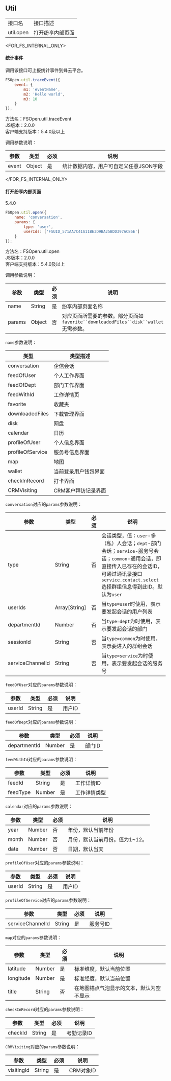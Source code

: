 ## Util

<table>
   <tr>
      <td>接口名</td>
      <td>接口描述</td>
   </tr>
	<tr>
      <td>util.open</td>
      <td>打开纷享内部页面</td>
   </tr>	
   </tr>	   
</table>

<FOR_FS_INTERNAL_ONLY>
#### 统计事件
调用该接口可上报统计事件到蜂云平台。

```javascript
FSOpen.util.traceEvent({
    event: {
        m1: 'eventName',
        m2: 'Hello world',
        m3: 10
    }
});
```

方法名：FSOpen.util.traceEvent  
JS版本：2.0.0   
客户端支持版本：5.4.0及以上   

调用参数说明：    

| 参数      | 类型      | 必须 | 说明         |
| ----------| ----------| -----| -------------|
| event     | Object    | 是   | 统计数据内容，用户可自定义任意JSON字段 |
</FOR_FS_INTERNAL_ONLY>

#### 打开纷享内部页面
5.4.0   

```javascript
FSOpen.util.open({
    name: 'conversation',
    params: {
        type: 'user',
        userIds: ['FSUID_571AA7C41A11BE3D9BA25BDD397AC86E']
    }
});
```

方法名：FSOpen.util.open  
JS版本：2.0.0    
客户端支持版本：5.4.0及以上   

调用参数说明：  

| 参数      | 类型      | 必须 | 说明         |
| ----------| ----------| -----| -------------|
| name      | String    | 是   | 纷享内部页面名称 |
| params    | Object    | 否   | 对应页面所需要的参数。部分页面如`favorite``downloadedFiles``disk``wallet`无需参数。 |

`name`参数说明：

| 类型             | 类型描述                 |
| -----------------| ----|
| conversation     | 企信会话             |
| feedOfUser       | 个人工作界面         |
| feedOfDept       | 部门工作界面         |
| feedWithId       | 工作详情页             |
| favorite         | 收藏夹               |
| downloadedFiles  | 下载管理界面         |
| disk             | 网盘                 |
| calendar         | 日历                 |
| profileOfUser    | 个人信息界面         |
| profileOfService | 服务号信息界面       |
| map              | 地图                 |
| wallet           | 当前登录用户钱包界面 |
| checkInRecord    | 打卡界面             |
| CRMVisiting      | CRM客户拜访记录界面  |

`conversation`对应的`params`参数说明：

| 参数         | 类型          | 必须 | 说明         |
| -------------| --------------| -----| -------------|
| type         | String        | 否   | 会话类型，值：`user`-多（私）人会话；`dept`-部门会话；`service`-服务号会话；`common`-通用会话，即直接传入已存在的会话ID，可通过通讯录接口`service.contact.select`选择群组信息得到此ID。默认为`user` |
| userIds      | Array[String] | 否   | 当`type=user`时使用，表示要发起会话的用户列表 |
| departmentId | Number        | 否   | 当`type=dept`为时使用，表示要发起会话的部门 |
| sessionId    | String        | 否   | 当`type=common`为时使用，表示要进入的群组会话 |
| serviceChannelId | String    | 否   | 当`type=service`为时使用，表示要发起会话的服务号 |

`feedOfUser`对应的`params`参数说明：

| 参数      | 类型          | 必须 | 说明         |
| ----------| --------------| -----| -------------|
| userId    | String        | 是   | 用户ID  |

`feedOfDept`对应的`params`参数说明：

| 参数         | 类型          | 必须 | 说明         |
| -------------| --------------| -----| -------------|
| departmentId | Number        | 是   | 部门ID       |

`feedWithId`对应的`params`参数说明：

| 参数      | 类型      | 必须 | 说明         |
| ----------| ----------| -----| -------------|
| feedId    | String    | 是   | 工作详情ID   |
| feedType  | Number    | 是   | 工作详情类型 |


`calendar`对应的`params`参数说明：

| 参数      | 类型          | 必须 | 说明         |
| ----------| --------------| -----| -------------|
| year      | Number        | 否   | 年份，默认当前年份 |
| month     | Number        | 否   | 月份，默认当前月份。值为1~12。|
| date      | Number        | 否   | 日期，默认当天 |

`profileOfUser`对应的`params`参数说明：

| 参数      | 类型          | 必须 | 说明         |
| ----------| --------------| -----| -------------|
| userId    | String        | 是   | 用户ID  |

`profileOfService`对应的`params`参数说明：

| 参数      | 类型          | 必须 | 说明         |
| ----------| --------------| -----| -------------|
| serviceChannelId | String        | 是   | 服务号ID  |

`map`对应的`params`参数说明：

| 参数      | 类型      | 必须 | 说明         |
| ----------| ----------| -----| -------------|
| latitude  | Number    | 是   | 标准维度，默认当前位置 |
| longitude | Number    | 是   | 标准经度，默认当前位置 |
| title     | String    | 否   | 在地图锚点气泡显示的文本，默认为空不显示 |


`checkInRecord`对应的`params`参数说明：

| 参数      | 类型      | 必须 | 说明         |
| ----------| ----------| -----| -------------|
| checkId   | String    | 是   | 考勤记录ID   |

`CRMVisiting`对应的`params`参数说明：

| 参数      | 类型      | 必须 | 说明         |
| ----------| ----------| -----| -------------|
| visitingId| String    | 是   | CRM对象ID    |

